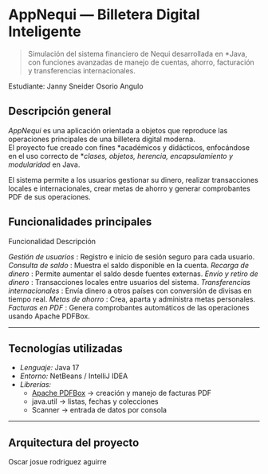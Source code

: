 #  AppNequi — Billetera Digital Inteligente

> Simulación del sistema financiero de Nequi desarrollada en *Java, con funciones avanzadas de manejo de cuentas, ahorro, facturación y transferencias internacionales.

  Estudiante: Janny Sneider Osorio Angulo

##  Descripción general

*AppNequi* es una aplicación orientada a objetos que reproduce las operaciones principales de una billetera digital moderna.  
El proyecto fue creado con fines *académicos y didácticos, enfocándose en el uso correcto de **clases, objetos, herencia, encapsulamiento y modularidad* en Java.

El sistema permite a los usuarios gestionar su dinero, realizar transacciones locales e internacionales, crear metas de ahorro y generar comprobantes PDF de sus operaciones.


##  Funcionalidades principales

 Funcionalidad  Descripción 

 *Gestión de usuarios* : Registro e inicio de sesión seguro para cada usuario. 
 *Consulta de saldo* : Muestra el saldo disponible en la cuenta. 
 *Recarga de dinero* : Permite aumentar el saldo desde fuentes externas. 
 *Envío y retiro de dinero* : Transacciones locales entre usuarios del sistema. 
 *Transferencias internacionales* : Envía dinero a otros países con conversión de divisas en tiempo real. 
 *Metas de ahorro* : Crea, aparta y administra metas personales. 
 *Facturas en PDF* : Genera comprobantes automáticos de las operaciones usando Apache PDFBox. 

---

##  Tecnologías utilizadas

- *Lenguaje:* Java 17  
- *Entorno:* NetBeans / IntelliJ IDEA  
- *Librerías:*  
  - [Apache PDFBox](https://pdfbox.apache.org/) → creación y manejo de facturas PDF  
  - java.util → listas, fechas y colecciones  
  - Scanner → entrada de datos por consola  

---

##  Arquitectura del proyecto

Oscar josue rodriguez aguirre
